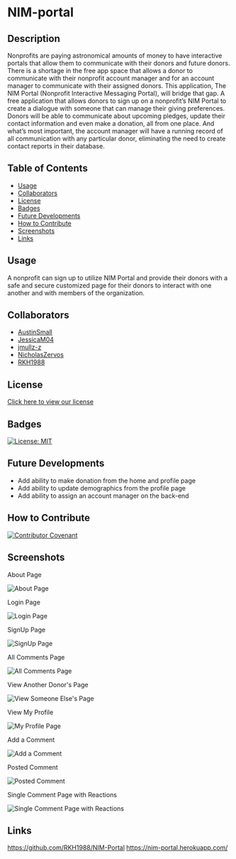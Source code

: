 # NIM-portal

## Description
Nonprofits are paying astronomical amounts of money to have interactive portals that allow them to communicate with their donors and future donors. There is a shortage in the free app space that allows a donor to communicate with their nonprofit account manager and for an account manager to communicate with their assigned donors. This application, The NIM Portal (Nonprofit Interactive Messaging Portal), will bridge that gap. A free application that allows donors to sign up on a nonprofit’s NIM Portal to create a dialogue with someone that can manage their giving preferences. Donors will be able to communicate about upcoming pledges, update their contact information and even make a donation, all from one place. And what’s most important, the account manager will have a running record of all communication with any particular donor, eliminating the need to create contact reports in their database.

## Table of Contents

- [Usage](#usage)
- [Collaborators](#collaborators)
- [License](#license)
- [Badges](#badges)
- [Future Developments](#future-developments)
- [How to Contribute](#how-to-contribute)
- [Screenshots](#screenshots)
- [Links](#links)

## Usage
A nonprofit can sign up to utilize NIM Portal and provide their donors with a safe and secure customized page for their donors to interact with one another and with members of the organization.

## Collaborators
- [AustinSmall](https://github.com/AustinSmall) 
- [JessicaM04](https://github.com/JessicaM04) 
- [jmullz-z](https://github.com/jmullz-z) 
- [NicholasZervos](https://github.com/NicholasZervos) 
- [RKH1988](https://github.com/RKH1988) 

## License
[Click here to view our license](./LICENSE.md)

## Badges
[![License: MIT](https://img.shields.io/badge/License-MIT-yellow.svg)](https://opensource.org/licenses/MIT)

## Future Developments
- Add ability to make donation from the home and profile page
- Add ability to update demographics from the profile page
- Add ability to assign an account manager on the back-end

## How to Contribute
[![Contributor Covenant](https://img.shields.io/badge/Contributor%20Covenant-2.1-4baaaa.svg)](./code_of_conduct.md)

## Screenshots
About Page

![About Page](./Assets/screenshot1.png)

Login Page

![Login Page](./Assets/screenshot2.png)

SignUp Page

![SignUp Page](./Assets/screenshot3.png)

All Comments Page

![All Comments Page](./Assets/screenshot4.png)

View Another Donor's Page

![View Someone Else's Page](./Assets/screenshot5.png)

View My Profile

![My Profile Page](./Assets/screenshot6.png)

Add a Comment

![Add a Comment](./Assets/screenshot7.png)

Posted Comment

![Posted Comment](./Assets/screenshot8.png)

Single Comment Page with Reactions

![Single Comment Page with Reactions](./Assets/screenshot9.png)

## Links
https://github.com/RKH1988/NIM-Portal
https://nim-portal.herokuapp.com/ 